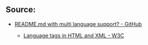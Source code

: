 ## Source:

* [README.md with multi language support? - GitHub](https://github.com/github/markup/issues/899)

    * [Language tags in HTML and XML - W3C](https://www.w3.org/International/articles/language-tags/)
